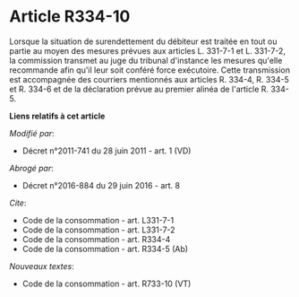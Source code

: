 # Article R334-10

Lorsque la situation de surendettement du débiteur est traitée en tout ou partie au moyen des mesures prévues aux articles L.
331-7-1 et L. 331-7-2, la commission transmet au juge du tribunal d'instance les mesures qu'elle recommande afin qu'il leur
soit conféré force exécutoire. Cette transmission est accompagnée des courriers mentionnés aux articles R. 334-4, R. 334-5 et
R. 334-6 et de la déclaration prévue au premier alinéa de l'article R. 334-5.

**Liens relatifs à cet article**

_Modifié par_:

  - Décret n°2011-741 du 28 juin 2011 - art. 1 (VD)

_Abrogé par_:

  - Décret n°2016-884 du 29 juin 2016 - art. 8

_Cite_:

  - Code de la consommation - art. L331-7-1
  - Code de la consommation - art. L331-7-2
  - Code de la consommation - art. R334-4
  - Code de la consommation - art. R334-5 (Ab)

_Nouveaux textes_:

  - Code de la consommation - art. R733-10 (VT)
